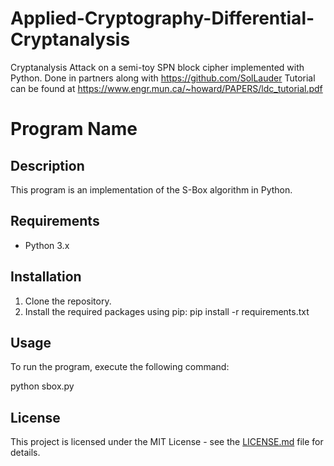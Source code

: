 # Applied-Cryptography-Differential-Cryptanalysis
Cryptanalysis Attack on a semi-toy SPN block cipher implemented with Python. Done in partners along with https://github.com/SolLauder
Tutorial can be found at
https://www.engr.mun.ca/~howard/PAPERS/ldc_tutorial.pdf

# Program Name

## Description

This program is an implementation of the S-Box algorithm in Python.

## Requirements

- Python 3.x

## Installation

1. Clone the repository.
2. Install the required packages using pip:
pip install -r requirements.txt


## Usage

To run the program, execute the following command:

python sbox.py


## License

This project is licensed under the MIT License - see the [LICENSE.md](LICENSE.md) file for details.
